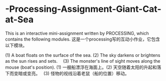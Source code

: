 # -Processing-Assignment-Giant-Cat-at-Sea

This is an interactive mini-assignment written by PROCESSING, which contains the following modules.
这是一个processing写的互动小作业，它包含以下模块。

(1) A boat floats on the surface of the sea. (2) The sky darkens or brightens as the sun rises and sets.　 (3) The monster's line of sight moves along the mouse (boat's position).
(1) 一艘船漂浮在海面上。(2) 天空随着太阳的升起和落下而变暗或变亮。　 (3) 怪物的视线沿着老鼠（船的位置）移动。
